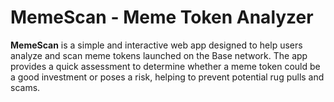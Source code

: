 # MemeScan - Meme Token Analyzer 
<p> <strong>MemeScan</strong> is a simple and interactive web app designed to help users analyze and scan meme tokens launched on the Base network. The app provides a quick assessment to determine whether a meme token could be a good investment or poses a risk, helping to prevent potential rug pulls and scams.</p>
